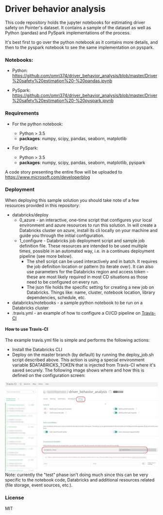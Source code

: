 # Driver behavior analysis
This code repository holds the jupyter notebooks for estimating driver safety on Pointer's dataset. 
It contains a sample of the dataset as well as Python (pandas) and PySpark implementations of the process.

It's best first to go over the python notebook as it contains more details, and then to the pyspark notebook to see the same implementation on pyspark.

### Notebooks:
- Python: https://github.com/omri374/driver_behavior_analysis/blob/master/Driver%20safety%20estimation%20-%20pandas.ipynb

- PySpark: https://github.com/omri374/driver_behavior_analysis/blob/master/Driver%20safety%20estimation%20-%20pyspark.ipynb

### Requirements
- For the python notebook:
  - Python > 3.5
  - **packages**: numpy, scipy, pandas, seaborn, matplotlib

- For PySpark:
  - Python > 3.5
  - **packages**: numpy, scipy, pandas, seaborn, matplotlib, pyspark

A code story presenting the entire flow will be uploaded to https://www.microsoft.com/developerblog

### Deployment
When deploying this sample solution you should take note of a few resources provided in this repository:

- databricks/deploy
  - 0_azure - an interactive, one-time script that configures your local environment and azure resources to run this solution. In will create a Databricks cluster on azure, install its cli locally on your machine and guide you through the initial configuration.
  - 1_configure - Databricks job deployment script and sample job definition file. These resources are intended to be used multiple times, possible in an automated way, i.e. in a continues deployment pipeline (see more below).
    - The shell script can be used interactively and in batch. 
    It requires the job definition location or pattern (to iterate over). It can also use parameters for the Databricks region and access token - these are most likely required in most CD situations as those need to be configured on every run.
    - The json file holds the specific setting for creating a new job on Databricks. Things like: name, cluster, notebook location, library dependencies, schedule, etc.
- databricks/notebooks - a sample python notebook to be run on a Databricks cluster
- .travis.yml - an example of how to configure a CI/CD pipeline on [Travis-CI](https://www.travis-ci.org)

#### How to use Travis-CI
The example travis.yml file is simple and performs the following actions:
- Install the Databricks CLI
- Deploy on the master branch (by default) by running the deploy_job.sh script described above.
This action is using a special environment variable $DATABRICKS_TOKEN that is injected from Travis-CI where it's saved securely. 
The following image shows where and how this is defined on the configuration screen:
<img src="assets/travis-env-vars.jpg" alt="Travis Environment Variables" width="600px"/>
Note: currently the "test" phase isn't doing much since this can be very specific to the notebook code, Databricks and additional resources related (file storage, event sources, etc.). 


### License
MIT
